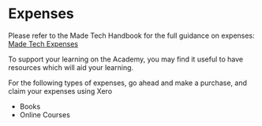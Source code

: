 # Expenses

Please refer to the Made Tech Handbook for the full guidance on expenses: [Made Tech Expenses](https://github.com/madetech/handbook/blob/master/guides/compensation/expenses.md)

To support your learning on the Academy, you may find it useful to have resources which will aid your learning. 

For the following types of expenses, go ahead and make a purchase, and claim your expenses using Xero

* Books
* Online Courses